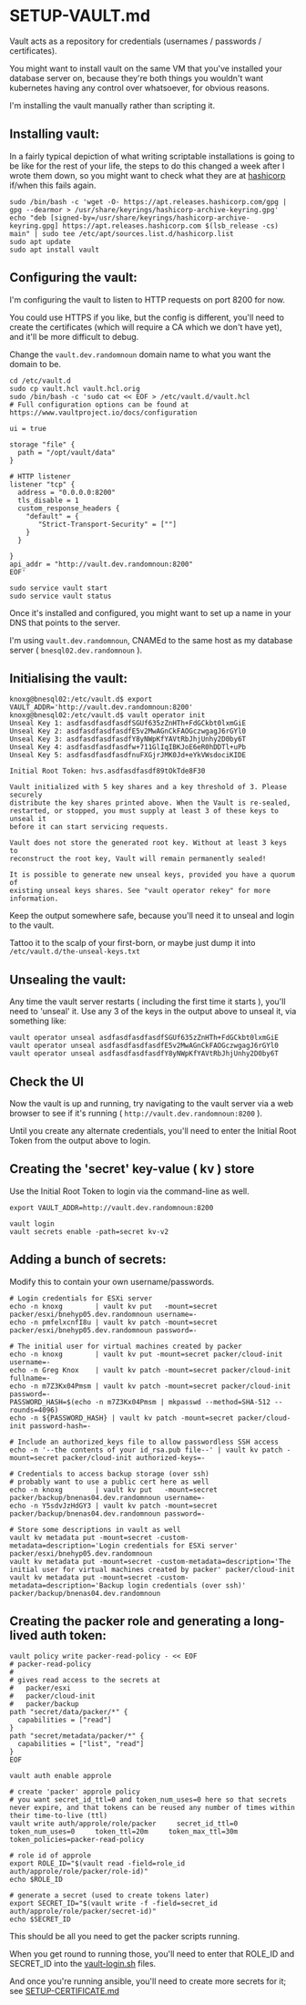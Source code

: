 # SETUP-VAULT.md

Vault acts as a repository for credentials (usernames / passwords / certificates).  

You might want to install vault on the same VM that you've installed your database server on, 
because they're both things you wouldn't want kubernetes having any control over whatsoever, for obvious reasons.

I'm installing the vault manually rather than scripting it.

## Installing vault:

In a fairly typical depiction of what writing scriptable installations is going to be like for the rest of your life, the steps to do this changed a week after I wrote them down, so you might want to check what they are at [hashicorp](https://www.hashicorp.com/official-packaging-guide) if/when this fails again.

```
sudo /bin/bash -c 'wget -O- https://apt.releases.hashicorp.com/gpg | gpg --dearmor > /usr/share/keyrings/hashicorp-archive-keyring.gpg'
echo "deb [signed-by=/usr/share/keyrings/hashicorp-archive-keyring.gpg] https://apt.releases.hashicorp.com $(lsb_release -cs) main" | sudo tee /etc/apt/sources.list.d/hashicorp.list
sudo apt update
sudo apt install vault
```

## Configuring the vault:

I'm configuring the vault to listen to HTTP requests on port 8200 for now.

You could use HTTPS if you like, but the config is different, you'll need to create the certificates (which will require a CA which we don't have yet), 
and it'll be more difficult to debug.

Change the `vault.dev.randomnoun` domain name to what you want the domain to be.

```
cd /etc/vault.d
sudo cp vault.hcl vault.hcl.orig
sudo /bin/bash -c 'sudo cat << EOF > /etc/vault.d/vault.hcl
# Full configuration options can be found at https://www.vaultproject.io/docs/configuration

ui = true

storage "file" {
  path = "/opt/vault/data"
}

# HTTP listener
listener "tcp" {
  address = "0.0.0.0:8200"
  tls_disable = 1
  custom_response_headers {
    "default" = {
       "Strict-Transport-Security" = [""]
    }
  }

}
api_addr = "http://vault.dev.randomnoun:8200"
EOF'

sudo service vault start
sudo service vault status
```

Once it's installed and configured, you might want to set up a name in your DNS that points to the server. 

I'm using `vault.dev.randomnoun`, CNAMEd to the same host as my database server ( `bnesql02.dev.randomnoun` ). 

## Initialising the vault:

```
knoxg@bnesql02:/etc/vault.d$ export VAULT_ADDR='http://vault.dev.randomnoun:8200'
knoxg@bnesql02:/etc/vault.d$ vault operator init
Unseal Key 1: asdfasdfasdfasdfSGUf635zZnHTh+FdGCkbt0lxmGiE
Unseal Key 2: asdfasdfasdfasdfE5v2MwAGnCkFAOGczwgagJ6rGYl0
Unseal Key 3: asdfasdfasdfasdfY8yNWpKfYAVtRbJhjUnhy2D0by6T
Unseal Key 4: asdfasdfasdfasdfw+711GlIqIBKJoE6eR0hDDTl+uPb
Unseal Key 5: asdfasdfasdfasdfnuFXGjrJMK0Jd+eYkVWsdociKIDE

Initial Root Token: hvs.asdfasdfasdf89tOkTde8F30

Vault initialized with 5 key shares and a key threshold of 3. Please securely
distribute the key shares printed above. When the Vault is re-sealed,
restarted, or stopped, you must supply at least 3 of these keys to unseal it
before it can start servicing requests.

Vault does not store the generated root key. Without at least 3 keys to
reconstruct the root key, Vault will remain permanently sealed!

It is possible to generate new unseal keys, provided you have a quorum of
existing unseal keys shares. See "vault operator rekey" for more information.
```

Keep the output somewhere safe, because you'll need it to unseal and login to the vault. 

Tattoo it to the scalp of your first-born, or maybe just dump it into `/etc/vault.d/the-unseal-keys.txt`

## Unsealing the vault:

Any time the vault server restarts ( including the first time it starts ), you'll need to 'unseal' it.
Use any 3 of the keys in the output above to unseal it, via something like:

```
vault operator unseal asdfasdfasdfasdfSGUf635zZnHTh+FdGCkbt0lxmGiE
vault operator unseal asdfasdfasdfasdfE5v2MwAGnCkFAOGczwgagJ6rGYl0
vault operator unseal asdfasdfasdfasdfY8yNWpKfYAVtRbJhjUnhy2D0by6T
```

## Check the UI

Now the vault is up and running, try navigating to the vault server via a web browser to see if it's running
( `http://vault.dev.randomnoun:8200` ). 

Until you create any alternate credentials, you'll need to enter the Initial Root Token from the output above to login.

## Creating the 'secret' key-value ( kv ) store

Use the Initial Root Token to login via the command-line as well.

```
export VAULT_ADDR=http://vault.dev.randomnoun:8200

vault login
vault secrets enable -path=secret kv-v2
```

## Adding a bunch of secrets:

Modify this to contain your own username/passwords.

```
# Login credentials for ESXi server
echo -n knoxg        | vault kv put   -mount=secret packer/esxi/bnehyp05.dev.randomnoun username=-
echo -n pmfelxcnfI8u | vault kv patch -mount=secret packer/esxi/bnehyp05.dev.randomnoun password=-

# The initial user for virtual machines created by packer
echo -n knoxg        | vault kv put -mount=secret packer/cloud-init username=-
echo -n Greg Knox    | vault kv patch -mount=secret packer/cloud-init fullname=-
echo -n m7Z3Kx04Pmsm | vault kv patch -mount=secret packer/cloud-init password=-
PASSWORD_HASH=$(echo -n m7Z3Kx04Pmsm | mkpasswd --method=SHA-512 --rounds=4096)
echo -n ${PASSWORD_HASH} | vault kv patch -mount=secret packer/cloud-init password-hash=-

# Include an authorized_keys file to allow passwordless SSH access
echo -n '--the contents of your id_rsa.pub file--' | vault kv patch -mount=secret packer/cloud-init authorized-keys=-

# Credentials to access backup storage (over ssh)
# probably want to use a public cert here as well
echo -n knoxg        | vault kv put   -mount=secret packer/backup/bnenas04.dev.randomnoun username=-
echo -n Y5sdvJzHdGY3 | vault kv patch -mount=secret packer/backup/bnenas04.dev.randomnoun password=-

# Store some descriptions in vault as well
vault kv metadata put -mount=secret -custom-metadata=description='Login credentials for ESXi server' packer/esxi/bnehyp05.dev.randomnoun
vault kv metadata put -mount=secret -custom-metadata=description='The initial user for virtual machines created by packer' packer/cloud-init
vault kv metadata put -mount=secret -custom-metadata=description='Backup login credentials (over ssh)' packer/backup/bnenas04.dev.randomnoun
```

## Creating the packer role and generating a long-lived auth token:

```
vault policy write packer-read-policy - << EOF
# packer-read-policy
#
# gives read access to the secrets at
#   packer/esxi
#   packer/cloud-init
#   packer/backup
path "secret/data/packer/*" {
  capabilities = ["read"]
}
path "secret/metadata/packer/*" {
  capabilities = ["list", "read"]
}
EOF

vault auth enable approle

# create 'packer' approle policy
# you want secret_id_ttl=0 and token_num_uses=0 here so that secrets never expire, and that tokens can be reused any number of times within their time-to-live (ttl)
vault write auth/approle/role/packer     secret_id_ttl=0     token_num_uses=0     token_ttl=20m     token_max_ttl=30m     token_policies=packer-read-policy

# role id of approle
export ROLE_ID="$(vault read -field=role_id auth/approle/role/packer/role-id)"
echo $ROLE_ID

# generate a secret (used to create tokens later)
export SECRET_ID="$(vault write -f -field=secret_id auth/approle/role/packer/secret-id)"
echo $SECRET_ID
```

This should be all you need to get the packer scripts running. 

When you get round to running those, you'll need to enter that ROLE_ID and SECRET_ID into the [vault-login.sh](../packer-ubuntu-kubernetes/vault-login-sample.sh) files.

And once you're running ansible, you'll need to create more secrets for it; see [SETUP-CERTIFICATE.md](SETUP-CERTIFICATE.md)

